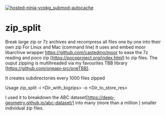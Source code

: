[![hosted-ninja-vcpkg_submod-autocache](https://github.com/Nosenzor/zip_split/actions/workflows/lukka_ci.yml/badge.svg)](https://github.com/Nosenzor/zip_split/actions/workflows/lukka_ci.yml)
# zip_split
Break large zip or 7z archives and recompress all files one by one into their own zip
For Linux and Mac (command line)
It uses and embed  moor libarchive wrapper https://github.com/castedmo/moor to ease the 7z reading and poco zip [https://pocoproject.org/index.html] to zip files.
The ouput zipping is multihreaded via my favourites TBB library [https://github.com/oneapi-src/oneTBB].

It creates subdirectories every 1000 files zipped

Usage 
zip_split -i <Dir_with_bigzips> -o <Dir_to_store_res>

I used it to breakdown the ABC dataset[https://deep-geometry.github.io/abc-dataset/] into many (more than a million ) smaller individual zip files. 
 
